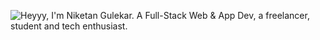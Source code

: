 ![Heyyy, I'm Niketan Gulekar. A Full-Stack Web & App Dev, a freelancer, student and tech enthusiast.](https://github.com/NiketanG/NiketanG/raw/master/assets/anim.GIF)
